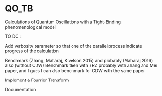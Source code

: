 # QO_TB
Calculations of Quantum Oscillations with a Tight-Binding phenomenological model



TO DO : 

Add verbosity parameter so that one of the parallel process indicate progress of the calculation

Benchmark (Zhang, Maharaj, Kivelson 2015) and probably (Maharaj 2016) also (without CDW)
Benchmark then with YRZ probably with Zhang and Mei paper, and I gues I can also benchmark for CDW with the same paper

Implement a Fourrier Transform

Documentation
